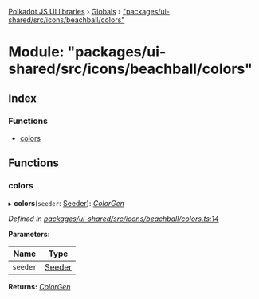 [Polkadot JS UI libraries](../README.md) › [Globals](../globals.md) › ["packages/ui-shared/src/icons/beachball/colors"](_packages_ui_shared_src_icons_beachball_colors_.md)

# Module: "packages/ui-shared/src/icons/beachball/colors"

## Index

### Functions

* [colors](_packages_ui_shared_src_icons_beachball_colors_.md#colors)

## Functions

###  colors

▸ **colors**(`seeder`: [Seeder](_packages_ui_shared_src_icons_beachball_types_.md#seeder)): *[ColorGen](../interfaces/_packages_ui_shared_src_icons_beachball_types_.colorgen.md)*

*Defined in [packages/ui-shared/src/icons/beachball/colors.ts:14](https://github.com/polkadot-js/ui/blob/44bf1f42/packages/ui-shared/src/icons/beachball/colors.ts#L14)*

**Parameters:**

Name | Type |
------ | ------ |
`seeder` | [Seeder](_packages_ui_shared_src_icons_beachball_types_.md#seeder) |

**Returns:** *[ColorGen](../interfaces/_packages_ui_shared_src_icons_beachball_types_.colorgen.md)*
